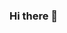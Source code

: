 ### Hi there 👋

<!--
**orbitello/orbitello** is a ✨ _special_ ✨ repository because its `README.md` (this file) appears on your GitHub profile.

This is the GitHub Repository for Project Orbitello     
To download the app you can download the above files as zip, extract it and run launcher.exe
OR
Download the zip from https://mega.nz/file/yUdT1aob#AmjNL7ULr1A-oDqwXjVFjDBoEYe-ReP1-rWz-Axs9jM 
then extract it and run launcher.exe
